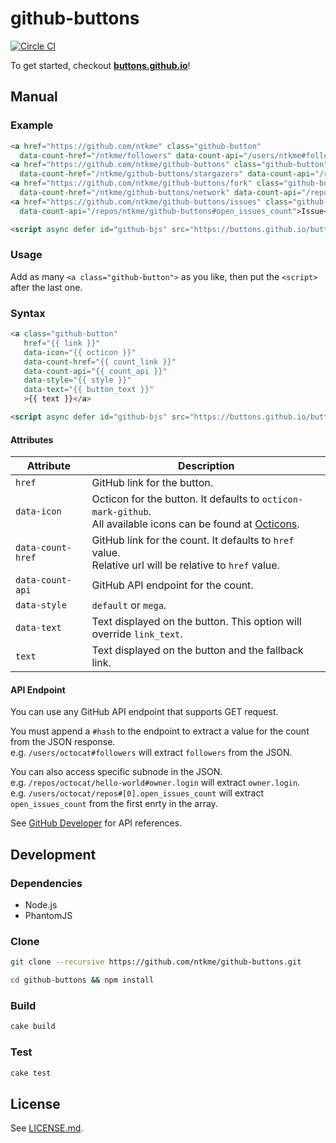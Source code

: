 github-buttons
==============

[![Circle CI](https://circleci.com/gh/ntkme/github-buttons.svg?style=svg)](https://circleci.com/gh/ntkme/github-buttons)

To get started, checkout **[buttons.github.io](https://buttons.github.io)**!

## Manual

### Example

``` html
<a href="https://github.com/ntkme" class="github-button"
  data-count-href="/ntkme/followers" data-count-api="/users/ntkme#followers">Follow @ntkme</a>
<a href="https://github.com/ntkme/github-buttons" class="github-button" data-icon="octicon-star"
  data-count-href="/ntkme/github-buttons/stargazers" data-count-api="/repos/ntkme/github-buttons#stargazers_count">Star</a>
<a href="https://github.com/ntkme/github-buttons/fork" class="github-button" data-icon="octicon-git-branch"
  data-count-href="/ntkme/github-buttons/network" data-count-api="/repos/ntkme/github-buttons#forks_count">Fork</a>
<a href="https://github.com/ntkme/github-buttons/issues" class="github-button" data-icon="octicon-issue-opened"
  data-count-api="/repos/ntkme/github-buttons#open_issues_count">Issue</a>

<script async defer id="github-bjs" src="https://buttons.github.io/buttons.js"></script>
```

### Usage

Add as many `<a class="github-button">` as you like, then put the `<script>` after the last one.

### Syntax

``` html
<a class="github-button"
   href="{{ link }}"
   data-icon="{{ octicon }}"
   data-count-href="{{ count_link }}"
   data-count-api="{{ count_api }}"
   data-style="{{ style }}"
   data-text="{{ button_text }}"
   >{{ text }}</a>
```

``` html
<script async defer id="github-bjs" src="https://buttons.github.io/buttons.js"></script>
```

#### Attributes

| Attribute         | Description                                                                                                                                     |
| ---------         | -----------                                                                                                                                     |
| `href`            | GitHub link for the button.                                                                                                                     |
| `data-icon`       | Octicon for the button. It defaults to `octicon-mark-github`. <br> All available icons can be found at [Octicons](https://octicons.github.com). |
| `data-count-href` | GitHub link for the count. It defaults to `href` value. <br> Relative url will be relative to `href` value.                                     |
| `data-count-api`  | GitHub API endpoint for the count.                                                                                                              |
| `data-style`      | `default` or `mega`.                                                                                                                            |
| `data-text`       | Text displayed on the button. This option will override `link_text`.                                                                            |
| `text`            | Text displayed on the button and the fallback link.                                                                                             |

#### API Endpoint

You can use any GitHub API endpoint that supports GET request.  

You must append a `#hash` to the endpoint to extract a value for the count from the JSON response.  
e.g. `/users/octocat#followers` will extract `followers` from the JSON.  

You can also access specific subnode in the JSON.  
e.g. `/repos/octocat/hello-world#owner.login` will extract `owner.login`.  
e.g. `/users/octocat/repos#[0].open_issues_count` will extract `open_issues_count` from the first enrty in the array.  

See [GitHub Developer](https://developer.github.com) for API references.



Development
-----------

### Dependencies

- Node.js
- PhantomJS

### Clone

``` sh
git clone --recursive https://github.com/ntkme/github-buttons.git
```

``` sh
cd github-buttons && npm install
```

### Build

``` sh
cake build
```

### Test

``` sh
cake test
```



License
-------

See [LICENSE.md](LICENSE.md).
